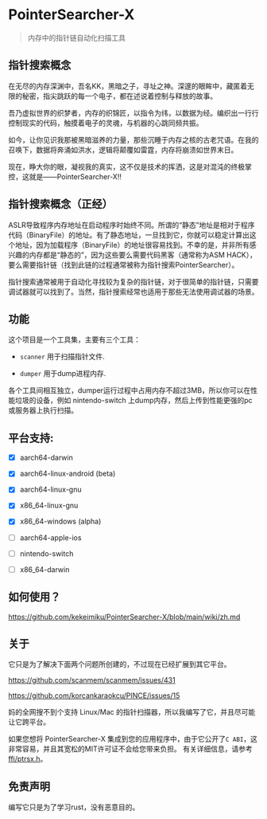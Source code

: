 # PointerSearcher-X

> 内存中的指针链自动化扫描工具

## 指针搜索概念

在无尽的内存深渊中，吾名KK，黑暗之子，寻址之神。深邃的眼眸中，藏匿着无限的秘密，指尖跳跃的每一个电子，都在述说着控制与释放的故事。

吾乃虚拟世界的织梦者，内存的织锦匠，以指令为纬，以数据为经。编织出一行行控制现实的代码，触摸着电子的灵魂，与机器的心跳同频共振。

如今，让你见识我那被黑暗滋养的力量，那些沉睡于内存之核的古老咒语。在我的召唤下，数据将奔涌如洪水，逻辑将颠覆如雷霆，内存将崩溃如世界末日。

现在，睁大你的眼，凝视我的真实，这不仅是技术的挥洒，这是对混沌的终极掌控，这就是——PointerSearcher-X!!

## 指针搜索概念（正经）

ASLR导致程序内存地址在启动程序时始终不同。所谓的“静态”地址是相对于程序代码（BinaryFile）的地址。有了静态地址，一旦找到它，你就可以稳定计算出这个地址，因为加载程序（BinaryFile）的地址很容易找到。不幸的是，并非所有感兴趣的内存都是“静态的”，因为这些要么需要代码黑客（通常称为ASM HACK），要么需要指针链（找到此链的过程通常被称为指针搜索PointerSearcher）。

指针搜索通常被用于自动化寻找较为复杂的指针链，对于很简单的指针链，只需要调试器就可以找到了。当然，指针搜索经常也适用于那些无法使用调试器的场景。

## 功能

这个项目是一个工具集，主要有三个工具：

- `scanner` 用于扫描指针文件.

- `dumper` 用于dump进程内存.

各个工具间相互独立，dumper运行过程中占用内存不超过3MB，所以你可以在性能垃圾的设备，例如 nintendo-switch 上dump内存，然后上传到性能更强的pc或服务器上执行扫描。

## 平台支持:

- [x] aarch64-darwin

- [x] aarch64-linux-android (beta)

- [x] aarch64-linux-gnu

- [x] x86_64-linux-gnu

- [x] x86_64-windows (alpha)

- [ ] aarch64-apple-ios

- [ ] nintendo-switch

- [ ] x86_64-darwin

## 如何使用？

https://github.com/kekeimiku/PointerSearcher-X/blob/main/wiki/zh.md

## 关于

它只是为了解决下面两个问题所创建的，不过现在已经扩展到其它平台。

https://github.com/scanmem/scanmem/issues/431

https://github.com/korcankaraokcu/PINCE/issues/15

妈的全网搜不到个支持 Linux/Mac 的指针扫描器，所以我编写了它，并且尽可能让它跨平台。

如果您想将 PointerSearcher-X 集成到您的应用程序中，由于它公开了`C ABI`，这非常容易，并且其宽松的MIT许可证不会给您带来负担。 有关详细信息，请参考 [ffi/ptrsx.h](https://github.com/kekeimiku/PointerSearcher-X/blob/main/ffi/ptrsx.h)。

## 免责声明

编写它只是为了学习rust，没有恶意目的。
